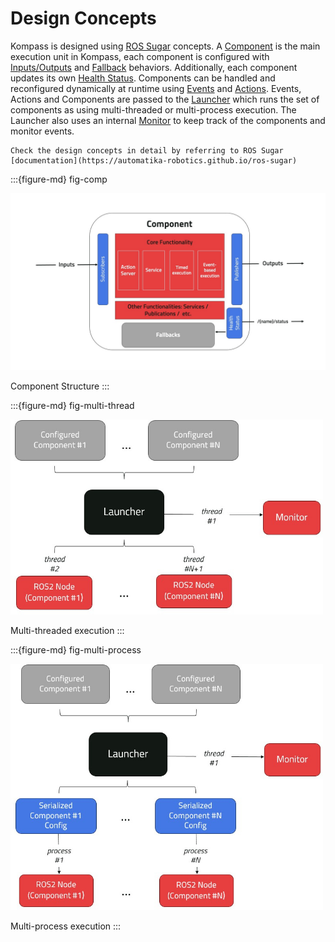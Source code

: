 # Design Concepts

Kompass is designed using [ROS Sugar](https://automatika-robotics.github.io/ros-sugar) concepts. A [Component](https://automatika-robotics.github.io/ros-sugar/design/component.html) is the main execution unit in Kompass, each component is configured with [Inputs/Outputs](https://automatika-robotics.github.io/ros-sugar/design/topics.html) and [Fallback](https://automatika-robotics.github.io/ros-sugar/design/fallbacks.html) behaviors. Additionally, each component updates its own [Health Status](https://automatika-robotics.github.io/ros-sugar/design/status.html). Components can be handled and reconfigured dynamically at runtime using [Events](https://automatika-robotics.github.io/ros-sugar/design/events.html) and [Actions](https://automatika-robotics.github.io/ros-sugar/design/actions.html). Events, Actions and Components are passed to the [Launcher](https://automatika-robotics.github.io/ros-sugar/design/launcher.html) which runs the set of components as using multi-threaded or multi-process execution. The Launcher also uses an internal [Monitor](https://automatika-robotics.github.io/ros-sugar/design/monitor.html) to keep track of the components and monitor events.

```{seealso}
Check the design concepts in detail by referring to ROS Sugar [documentation](https://automatika-robotics.github.io/ros-sugar)
```

:::{figure-md} fig-comp

<img src="../_static/images/diagrams/component.jpg" alt="Kompass Component" width="700px">

Component Structure
:::

:::{figure-md} fig-multi-thread

<img src="../_static/images/diagrams/multi_threaded.jpg" alt="Multi-threaded execution" width="500px">

Multi-threaded execution
:::

:::{figure-md} fig-multi-process

<img src="../_static/images/diagrams/multi_process.jpg" alt="Multi-process execution" width="500px">

Multi-process execution
:::
